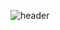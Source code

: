 ![header](https://capsule-render.vercel.app/api?type=wave&color=gradient&text=Sandy's%20Github&height=200)
